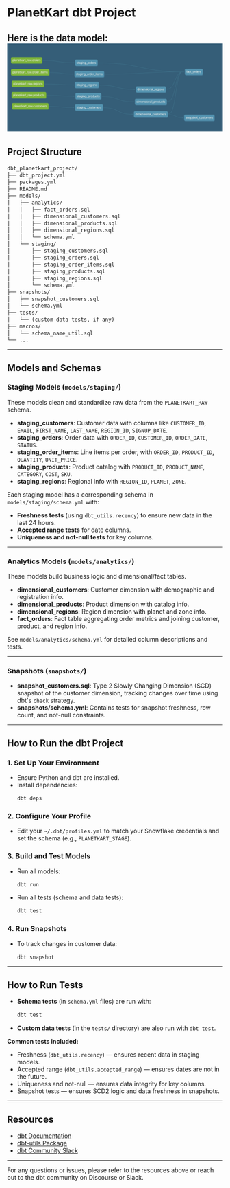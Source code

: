 # PlanetKart dbt Project

Here is the data model: 
![Data Model](assets/Lineage_graph.png)
---

## Project Structure

```
dbt_planetkart_project/
├── dbt_project.yml
├── packages.yml
├── README.md
├── models/
│   ├── analytics/
│   │   ├── fact_orders.sql
│   │   ├── dimensional_customers.sql
│   │   ├── dimensional_products.sql
│   │   ├── dimensional_regions.sql
│   │   └── schema.yml
│   └── staging/
│       ├── staging_customers.sql
│       ├── staging_orders.sql
│       ├── staging_order_items.sql
│       ├── staging_products.sql
│       ├── staging_regions.sql
│       └── schema.yml
├── snapshots/
│   ├── snapshot_customers.sql
│   └── schema.yml
├── tests/
│   └── (custom data tests, if any)
├── macros/
│   └── schema_name_util.sql
└── ...
```

---

## Models and Schemas

### Staging Models (`models/staging/`)

These models clean and standardize raw data from the `PLANETKART_RAW` schema.

- **staging_customers**: Customer data with columns like `CUSTOMER_ID`, `EMAIL`, `FIRST_NAME`, `LAST_NAME`, `REGION_ID`, `SIGNUP_DATE`.
- **staging_orders**: Order data with `ORDER_ID`, `CUSTOMER_ID`, `ORDER_DATE`, `STATUS`.
- **staging_order_items**: Line items per order, with `ORDER_ID`, `PRODUCT_ID`, `QUANTITY`, `UNIT_PRICE`.
- **staging_products**: Product catalog with `PRODUCT_ID`, `PRODUCT_NAME`, `CATEGORY`, `COST`, `SKU`.
- **staging_regions**: Regional info with `REGION_ID`, `PLANET`, `ZONE`.

Each staging model has a corresponding schema in `models/staging/schema.yml` with:
- **Freshness tests** (using `dbt_utils.recency`) to ensure new data in the last 24 hours.
- **Accepted range tests** for date columns.
- **Uniqueness and not-null tests** for key columns.

---

### Analytics Models (`models/analytics/`)

These models build business logic and dimensional/fact tables.

- **dimensional_customers**: Customer dimension with demographic and registration info.
- **dimensional_products**: Product dimension with catalog info.
- **dimensional_regions**: Region dimension with planet and zone info.
- **fact_orders**: Fact table aggregating order metrics and joining customer, product, and region info.

See `models/analytics/schema.yml` for detailed column descriptions and tests.

---

### Snapshots (`snapshots/`)

- **snapshot_customers.sql**: Type 2 Slowly Changing Dimension (SCD) snapshot of the customer dimension, tracking changes over time using dbt's `check` strategy.
- **snapshots/schema.yml**: Contains tests for snapshot freshness, row count, and not-null constraints.

---

## How to Run the dbt Project

### 1. Set Up Your Environment

- Ensure Python and dbt are installed.
- Install dependencies:
  ```sh
  dbt deps
  ```

### 2. Configure Your Profile

- Edit your `~/.dbt/profiles.yml` to match your Snowflake credentials and set the schema (e.g., `PLANETKART_STAGE`).

### 3. Build and Test Models

- Run all models:
  ```sh
  dbt run
  ```
- Run all tests (schema and data tests):
  ```sh
  dbt test
  ```

### 4. Run Snapshots

- To track changes in customer data:
  ```sh
  dbt snapshot
  ```

---

## How to Run Tests

- **Schema tests** (in `schema.yml` files) are run with:
  ```sh
  dbt test
  ```
- **Custom data tests** (in the `tests/` directory) are also run with `dbt test`.

**Common tests included:**
- Freshness (`dbt_utils.recency`) — ensures recent data in staging models.
- Accepted range (`dbt_utils.accepted_range`) — ensures dates are not in the future.
- Uniqueness and not-null — ensures data integrity for key columns.
- Snapshot tests — ensures SCD2 logic and data freshness in snapshots.

---

## Resources

- [dbt Documentation](https://docs.getdbt.com/docs/introduction)
- [dbt-utils Package](https://hub.getdbt.com/dbt-labs/dbt_utils/latest/)
- [dbt Community Slack](https://community.getdbt.com/)

---

For any questions or issues, please refer to the resources above or reach out to the dbt community on Discourse or Slack.